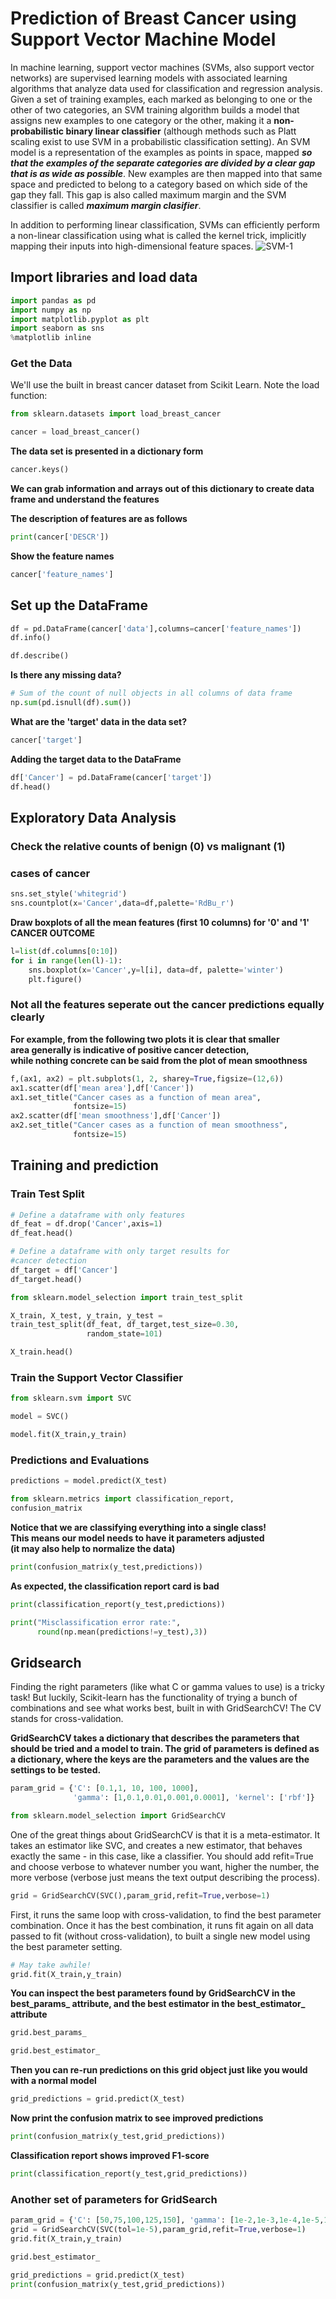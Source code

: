 # Prediction of Breast Cancer using Support Vector Machine Model

In machine learning, support vector machines (SVMs, also support vector networks) are supervised learning models with associated learning algorithms that analyze data used for classification and regression analysis. Given a set of training examples, each marked as belonging to one or the other of two categories, an SVM training algorithm builds a model that assigns new examples to one category or the other, making it a **non-probabilistic binary linear classifier** (although methods such as Platt scaling exist to use SVM in a probabilistic classification setting). An SVM model is a representation of the examples as points in space, mapped ***so that the examples of the separate categories are divided by a clear gap that is as wide as possible***. New examples are then mapped into that same space and predicted to belong to a category based on which side of the gap they fall. This gap is also called maximum margin and the SVM classifier is called ***maximum margin clasifier***.

In addition to performing linear classification, SVMs can efficiently perform a non-linear classification using what is called the kernel trick, implicitly mapping their inputs into high-dimensional feature spaces.
![SVM-1](./Images/SVM-1.png)

## Import libraries and load data


```python
import pandas as pd
import numpy as np
import matplotlib.pyplot as plt
import seaborn as sns
%matplotlib inline
```

### Get the Data

We'll use the built in breast cancer dataset from Scikit Learn. Note the load function:


```python
from sklearn.datasets import load_breast_cancer
```


```python
cancer = load_breast_cancer()
```

**The data set is presented in a dictionary form**


```python
cancer.keys()
```

**We can grab information and arrays out of this dictionary to create data frame and understand the features**

**The description of features are as follows**


```python
print(cancer['DESCR'])
```

**Show the feature names**


```python
cancer['feature_names']
```

## Set up the DataFrame


```python
df = pd.DataFrame(cancer['data'],columns=cancer['feature_names'])
df.info()
```


```python
df.describe()
```

**Is there any missing data?**


```python
# Sum of the count of null objects in all columns of data frame
np.sum(pd.isnull(df).sum()) 
```

**What are the 'target' data in the data set?**


```python
cancer['target']
```

**Adding the target data to the DataFrame**


```python
df['Cancer'] = pd.DataFrame(cancer['target'])
df.head()
```

## Exploratory Data Analysis


### Check the relative counts of benign (0) vs malignant (1) 
### cases of cancer


```python
sns.set_style('whitegrid')
sns.countplot(x='Cancer',data=df,palette='RdBu_r')
```

**Draw boxplots of all the mean features (first 10 columns) for '0' and '1' CANCER OUTCOME**


```python
l=list(df.columns[0:10])
for i in range(len(l)-1):
    sns.boxplot(x='Cancer',y=l[i], data=df, palette='winter')
    plt.figure()
```

### Not all the features seperate out the cancer predictions equally clearly
**For example, from the following two plots it is clear that smaller <br> area generally is indicative of positive cancer detection, <br>while nothing concrete can be said from the plot of mean smoothness**


```python
f,(ax1, ax2) = plt.subplots(1, 2, sharey=True,figsize=(12,6))
ax1.scatter(df['mean area'],df['Cancer'])
ax1.set_title("Cancer cases as a function of mean area", 
              fontsize=15)
ax2.scatter(df['mean smoothness'],df['Cancer'])
ax2.set_title("Cancer cases as a function of mean smoothness", 
              fontsize=15)
```

## Training and prediction

### Train Test Split


```python
# Define a dataframe with only features
df_feat = df.drop('Cancer',axis=1) 
df_feat.head()
```


```python
# Define a dataframe with only target results for 
#cancer detection
df_target = df['Cancer']
df_target.head()
```


```python
from sklearn.model_selection import train_test_split
```


```python
X_train, X_test, y_train, y_test = 
train_test_split(df_feat, df_target,test_size=0.30,
                 random_state=101)
```


```python
X_train.head()
```

### Train the Support Vector Classifier


```python
from sklearn.svm import SVC
```


```python
model = SVC()
```


```python
model.fit(X_train,y_train)
```

### Predictions and Evaluations


```python
predictions = model.predict(X_test)
```


```python
from sklearn.metrics import classification_report,
confusion_matrix
```

**Notice that we are classifying everything into a single class!<br> This means our model needs to have it parameters adjusted <br> (it may also help to normalize the data)**


```python
print(confusion_matrix(y_test,predictions))
```

**As expected, the classification report card is bad**


```python
print(classification_report(y_test,predictions))
```


```python
print("Misclassification error rate:",
      round(np.mean(predictions!=y_test),3))
```

## Gridsearch

Finding the right parameters (like what C or gamma values to use) is a tricky task! But luckily, Scikit-learn has the functionality of trying a bunch of combinations and see what works best, built in with GridSearchCV! The CV stands for cross-validation.

**GridSearchCV takes a dictionary that describes the parameters that should be tried and a model to train. The grid of parameters is defined as a dictionary, where the keys are the parameters and the values are the settings to be tested.** 


```python
param_grid = {'C': [0.1,1, 10, 100, 1000], 
              'gamma': [1,0.1,0.01,0.001,0.0001], 'kernel': ['rbf']} 
```


```python
from sklearn.model_selection import GridSearchCV
```

One of the great things about GridSearchCV is that it is a meta-estimator. It takes an estimator like SVC, and creates a new estimator, that behaves exactly the same - in this case, like a classifier. You should add refit=True and choose verbose to whatever number you want, higher the number, the more verbose (verbose just means the text output describing the process).


```python
grid = GridSearchCV(SVC(),param_grid,refit=True,verbose=1)
```

First, it runs the same loop with cross-validation, to find the best parameter combination. Once it has the best combination, it runs fit again on all data passed to fit (without cross-validation), to built a single new model using the best parameter setting.


```python
# May take awhile!
grid.fit(X_train,y_train)
```

**You can inspect the best parameters found by GridSearchCV in the best\_params\_ attribute, and the best estimator in the best\_estimator\_ attribute**


```python
grid.best_params_
```


```python
grid.best_estimator_
```

**Then you can re-run predictions on this grid object just like you would with a normal model**


```python
grid_predictions = grid.predict(X_test)
```

**Now print the confusion matrix to see improved predictions**


```python
print(confusion_matrix(y_test,grid_predictions))
```

**Classification report shows improved F1-score**


```python
print(classification_report(y_test,grid_predictions))
```

### Another set of parameters for GridSearch


```python
param_grid = {'C': [50,75,100,125,150], 'gamma': [1e-2,1e-3,1e-4,1e-5,1e-6], 'kernel': ['rbf']} 
grid = GridSearchCV(SVC(tol=1e-5),param_grid,refit=True,verbose=1)
grid.fit(X_train,y_train)
```


```python
grid.best_estimator_
```


```python
grid_predictions = grid.predict(X_test)
print(confusion_matrix(y_test,grid_predictions))
```
